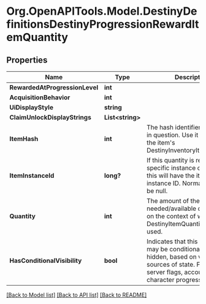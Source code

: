 # Org.OpenAPITools.Model.DestinyDefinitionsDestinyProgressionRewardItemQuantity

## Properties

Name | Type | Description | Notes
------------ | ------------- | ------------- | -------------
**RewardedAtProgressionLevel** | **int** |  | [optional] 
**AcquisitionBehavior** | **int** |  | [optional] 
**UiDisplayStyle** | **string** |  | [optional] 
**ClaimUnlockDisplayStrings** | **List&lt;string&gt;** |  | [optional] 
**ItemHash** | **int** | The hash identifier for the item in question. Use it to look up the item&#39;s DestinyInventoryItemDefinition. | [optional] 
**ItemInstanceId** | **long?** | If this quantity is referring to a specific instance of an item, this will have the item&#39;s instance ID. Normally, this will be null. | [optional] 
**Quantity** | **int** | The amount of the item needed/available depending on the context of where DestinyItemQuantity is being used. | [optional] 
**HasConditionalVisibility** | **bool** | Indicates that this item quantity may be conditionally shown or hidden, based on various sources of state. For example: server flags, account state, or character progress. | [optional] 

[[Back to Model list]](../README.md#documentation-for-models) [[Back to API list]](../README.md#documentation-for-api-endpoints) [[Back to README]](../README.md)

